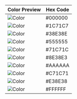 | Color Preview                  | Hex Code   |
|--------------------------------|------------|
| ![Color](https://via.placeholder.com/50/000000?text=+) | #000000 |
| ![Color](https://via.placeholder.com/50/1C71C7?text=+) | #1C71C7 |
| ![Color](https://via.placeholder.com/50/38E38E?text=+) | #38E38E |
| ![Color](https://via.placeholder.com/50/555555?text=+) | #555555 |
| ![Color](https://via.placeholder.com/50/71C71C?text=+) | #71C71C |
| ![Color](https://via.placeholder.com/50/8E38E3?text=+) | #8E38E3 |
| ![Color](https://via.placeholder.com/50/AAAAAA?text=+) | #AAAAAA |
| ![Color](https://via.placeholder.com/50/C71C71?text=+) | #C71C71 |
| ![Color](https://via.placeholder.com/50/E38E38?text=+) | #E38E38 |
| ![Color](https://via.placeholder.com/50/FFFFFF?text=+) | #FFFFFF |


